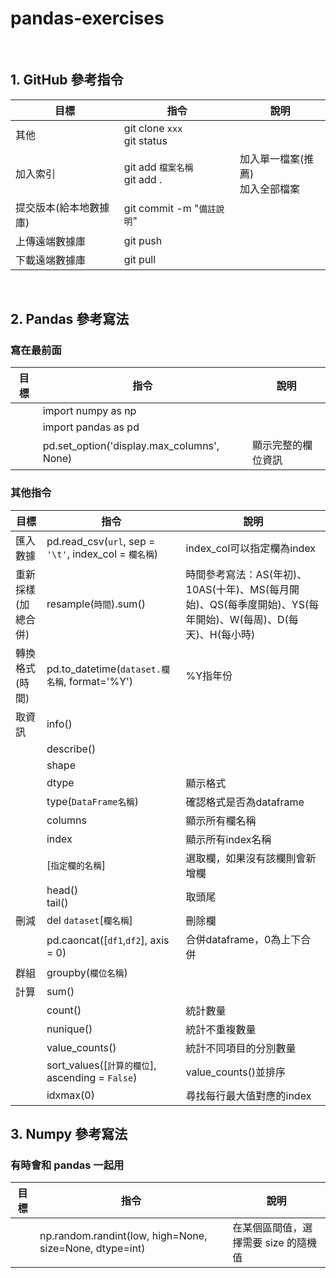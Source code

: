 # pandas-exercises
<br/>

## 1. GitHub 參考指令
| 目標 | 指令 | 說明 |
| --- | --- | --- |
| 其他 | git clone `xxx`<br/>git status||
| 加入索引 | git add `檔案名稱`<br/>git add .|加入單一檔案(推薦)<br/>加入全部檔案|
| 提交版本(給本地數據庫) | git commit -m "`備註說明`" ||
| 上傳遠端數據庫 | git push ||
| 下載遠端數據庫 | git pull||
<br/>

## 2. Pandas 參考寫法
### 寫在最前面
| 目標 | 指令 | 說明 |
| --- | --- | --- |
|| import numpy as np ||
|| import pandas as pd ||
|| pd.set_option('display.max_columns', None) | 顯示完整的欄位資訊 |

### 其他指令
| 目標 | 指令 | 說明 |
| --- | --- | --- |
| 匯入數據 | pd.read_csv(`url`, sep = `'\t'`, index_col = `欄名稱`) | index_col可以指定欄為index|
| 重新採樣<br/>(加總合併) | resample(`時間`).sum()|時間參考寫法：AS(年初)、10AS(十年)、MS(每月開始)、QS(每季度開始)、YS(每年開始)、W(每周)、D(每天)、H(每小時)|
| 轉換格式(時間) | pd.to_datetime(`dataset.欄名稱`, format='%Y')| %Y指年份|
| 取資訊 | info()||
|| describe() ||
|| shape ||
|| dtype | 顯示格式 |
|| type(`DataFrame名稱`) | 確認格式是否為dataframe |
|| columns | 顯示所有欄名稱 |
|| index | 顯示所有index名稱 |
|| [`指定欄的名稱`] | 選取欄，如果沒有該欄則會新增欄|
|| head() <br/> tail()| 取頭尾 |
| 刪減 | del `dataset`[`欄名稱`]| 刪除欄|
|| pd.caoncat([`df1`,`df2`], axis = 0)| 合併dataframe，0為上下合併|
| 群組 | groupby(`欄位名稱`)||
| 計算 | sum()||
|| count() |統計數量|
|| nunique()|統計不重複數量|
|| value_counts()|統計不同項目的分別數量|
|| sort_values([`計算的欄位`], ascending = `False`) | value_counts()並排序|
|| idxmax(0) | 尋找每行最大值對應的index |


## 3. Numpy 參考寫法
### 有時會和 pandas 一起用
| 目標 | 指令 | 說明 |
| --- | --- | --- |
|| np.random.randint(low, high=None, size=None, dtype=int) | 在某個區間值，選擇需要 size 的隨機值|
